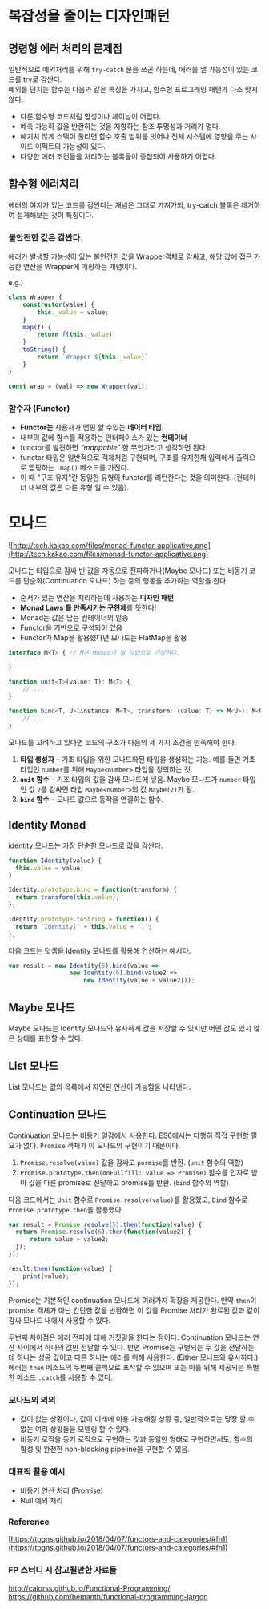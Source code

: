 # 복잡성을 줄이는 디자인패턴

## 명령형 에러 처리의 문제점

일반적으로 예외처리를 위해 `try-catch` 문을 쓰곤 하는데, 에러를 낼 가능성이 있는 코드를 try로 감싼다.<br />예외를 던지는 함수는 다음과 같은 특징을 가지고, 함수형 프로그래밍 패턴과 다소 맞지 않다.

- 다른 함수형 코드처럼 합성이나 체이닝이 어렵다.
- 예측 가능하 값을 반환하는 것을 지향하는 참조 투명성과 거리가 멀다.
- 예기치 않게 스택이 풀리면 함수 호출 범위를 벗어나 전체 시스템에 영향을 주는 사이드 이펙트의 가능성이 있다.
- 다양한 에러 조건들을 처리하는 블록들이 중첩되어 사용하기 어렵다.

## 함수형 에러처리

에러의 여지가 있는 코드를 감싼다는 개념은 그대로 가져가되, try-catch 블록은 제거하여 설계해보는 것이 특징이다.

### 불안전한 값은 감싼다.

에러가 발생할 가능성이 있는 불안전한 값을 Wrapper객체로 감싸고, 해당 값에 접근 가능한 연산을 Wrapper에 매핑하는 개념이다.

e.g.) 

```typescript
class Wrapper {
    constructor(value) {
        this._value = value;
    }
    map(f) {
        return f(this._value);
    }
    toString() {
        return `Wrapper ${this._value}`
    }
}

const wrap = (val) => new Wrapper(val);
```



### 함수자 (Functor)

- **Functor는** 사용자가 맵핑 할 수있는 **데이터 타입**.
- 내부의 값에 함수를 적용하는 인터페이스가 있는 **컨테이너**
- functor를 발견하면 *“mappable”* 한 무언가라고 생각하면 된다. 
- functor 타입은 일반적으로 객체처럼 구현되며, 구조를 유지한채 입력에서 출력으로 맵핑하는 `.map()` 메소드를 가진다. 
- 이 때 "구조 유지"란 동일한 유형의 functor를 리턴한다는 것을 의미한다. (컨테이너 내부의 값은 다른 유형 일 수 있음).



# 모나드

![http://tech.kakao.com/files/monad-functor-applicative.png](http://tech.kakao.com/files/monad-functor-applicative.png)

모나드는 타입으로 감싸 빈 값을 자동으로 전파하거나(Maybe 모나드) 또는 비동기 코드를 단순화(Continuation 모나드) 하는 등의 행동을 추가하는 역할을 한다.

- 순서가 있는 연산을 처리하는데 사용하는 **디자인 패턴**
- **Monad Laws 를 만족시키는 구현체**를 뜻한다!
- Monad는 값은 담는 컨테이너의 일종
- Functor을 기반으로 구성되어 있음
- Functor가 Map을 활용했다면 모나드는 FlatMap을 활용

```typescript
interface M<T> { // M은 Monad가 될 타입으로 가정한다.

}

function unit<T>(value: T): M<T> {
    // ...
}

function bind<T, U>(instance: M<T>, transform: (value: T) => M<U>): M<U> {
    // ...
}
```

모나드를 고려하고 있다면 코드의 구조가 다음의 세 가지 조건을 만족해야 한다.

1. **타입 생성자** – 기초 타입을 위한 모나드화된 타입을 생성하는 기능. 예를 들면 기초 타입인 `number`를 위해 `Maybe<number>` 타입을 정의하는 것.
2. **`unit` 함수** – 기초 타입의 값을 감싸 모나드에 넣음. Maybe 모나드가 `number` 타입인 값 `2`를 감싸면 타입 `Maybe<number>`의 값 `Maybe(2)`가 됨.
3. **`bind` 함수** – 모나드 값으로 동작을 연결하는 함수.

## Identity Monad

identity 모나드는 가장 단순한 모나드로 값을 감싼다.

```typescript
function Identity(value) {
  this.value = value;
}

Identity.prototype.bind = function(transform) {
  return transform(this.value);
};

Identity.prototype.toString = function() {
  return 'Identity(' + this.value + ')';
};
```

다음 코드는 덧셈을 Identity 모나드를 활용해 연산하는 예시다.

```typescript
var result = new Identity(5).bind(value =>
                 new Identity(6).bind(value2 =>
                     new Identity(value + value2)));
```



## Maybe 모나드

Maybe 모나드는 Identity 모나드와 유사하게 값을 저장할 수 있지만 어떤 값도 있지 않은 상태를 표현할 수 있다.



## List 모나드

List 모나드는 값의 목록에서 지연된 연산이 가능함을 나타낸다.



## Continuation 모나드

Continuation 모나드는 비동기 일감에서 사용한다. ES6에서는 다행히 직접 구현할 필요가 없다. `Promise` 객체가 이 모나드의 구현이기 때문이다.

1. `Promise.resolve(value)` 값을 감싸고 `pormise`를 반환. (`unit` 함수의 역할)
2. `Promise.prototype.then(onFullfill: value => Promise)` 함수를 인자로 받아 값을 다른 promise로 전달하고 promise를 반환. (`bind` 함수의 역할)

다음 코드에서는 `Unit` 함수로 `Promise.resolve(value)`를 활용했고, `Bind` 함수로 `Promise.prototype.then`을 활용했다.

```typescript
var result = Promise.resolve(5).then(function(value) {
  return Promise.resolve(6).then(function(value2) {
      return value + value2;
  });
});

result.then(function(value) {
    print(value);
});
```

Promise는 기본적인 continuation 모나드에 여러가지 확장을 제공한다. 만약 `then`이 promise 객체가 아닌 간단한 값을 반환하면 이 값을 Promise 처리가 완료된 값과 같이 감싸 모나드 내에서 사용할 수 있다.

두번째 차이점은 에러 전파에 대해 거짓말을 한다는 점이다. Continuation 모나드는 연산 사이에서 하나의 값만 전달할 수 있다. 반면 Promise는 구별되는 두 값을 전달하는데 하나는 성공 값이고 다른 하나는 에러를 위해 사용한다. (Either 모나드와 유사하다.) 에러는 `then` 메소드의 두번째 콜백으로 포착할 수 있으며 또는 이를 위해 제공되는 특별한 메소드 `.catch`를 사용할 수 있다.



### 모나드의 의의

- 값이 없는 상황이나, 값이 미래에 이용 가능해질 상황 등, 일반적으로는 당장 할 수 없는 여러 상황들을 모델링 할 수 있다.
- 비동기 로직을 동기 로직으로 구현하는 것과 동일한 형태로 구현하면서도, 함수의 합성 및 완전한 non-blocking pipeline을 구현할 수 있음.

### 대표적 활용 예시

- 비동기 연산 처리 (Promise)
- Null 예외 처리



### Reference

[https://tpgns.github.io/2018/04/07/functors-and-categories/#fn1](https://tpgns.github.io/2018/04/07/functors-and-categories/#fn1)



### FP 스터디 시 참고될만한 자료들

http://caiorss.github.io/Functional-Programming/ <br />https://github.com/hemanth/functional-programming-jargon <br />